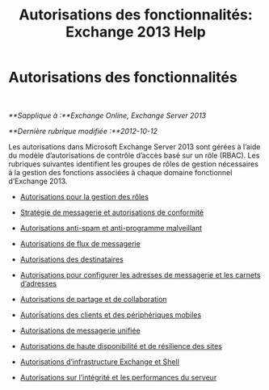 ﻿---
title: 'Autorisations des fonctionnalités: Exchange 2013 Help'
TOCTitle: Autorisations des fonctionnalités
ms:assetid: 48d06fa6-e4a2-4d5c-bdbd-718eeaade4be
ms:mtpsurl: https://technet.microsoft.com/fr-fr/library/Dd638127(v=EXCHG.150)
ms:contentKeyID: 50478082
ms.date: 04/24/2018
mtps_version: v=EXCHG.150
ms.translationtype: HT
---

# Autorisations des fonctionnalités

 

_**Sapplique à :**Exchange Online, Exchange Server 2013_

_**Dernière rubrique modifiée :**2012-10-12_

Les autorisations dans Microsoft Exchange Server 2013 sont gérées à l’aide du modèle d’autorisations de contrôle d’accès basé sur un rôle (RBAC). Les rubriques suivantes identifient les groupes de rôles de gestion nécessaires à la gestion des fonctions associées à chaque domaine fonctionnel d’Exchange 2013.

  - [Autorisations pour la gestion des rôles](role-management-permissions-exchange-2013-help.md)

  - [Stratégie de messagerie et autorisations de conformité](messaging-policy-and-compliance-permissions-exchange-2013-help.md)

  - [Autorisations anti-spam et anti-programme malveillant](anti-spam-and-anti-malware-permissions-exchange-2013-help.md)

  - [Autorisations de flux de messagerie](mail-flow-permissions-exchange-2013-help.md)

  - [Autorisations des destinataires](recipients-permissions-exchange-2013-help.md)

  - [Autorisations pour configurer les adresses de messagerie et les carnets d’adresses](email-address-and-address-book-permissions-exchange-2013-help.md)

  - [Autorisations de partage et de collaboration](sharing-and-collaboration-permissions-exchange-2013-help.md)

  - [Autorisations des clients et des périphériques mobiles](clients-and-mobile-devices-permissions-exchange-2013-help.md)

  - [Autorisations de messagerie unifiée](unified-messaging-permissions-exchange-2013-help.md)

  - [Autorisations de haute disponibilité et de résilience des sites](high-availability-and-site-resilience-permissions-exchange-2013-help.md)

  - [Autorisations d’infrastructure Exchange et Shell](exchange-and-shell-infrastructure-permissions-exchange-2013-help.md)

  - [Autorisations sur l’intégrité et les performances du serveur](server-health-and-performance-permissions-exchange-2013-help.md)

